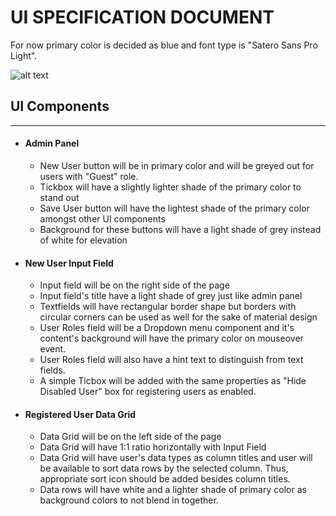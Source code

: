 # UI SPECIFICATION DOCUMENT 
 
 For now primary color is decided as blue and font type is "Satero Sans Pro Light".
 
![alt text](https://ibb.co/mGcWqKD "image Title")
 
  ## UI Components

  

  ***
  
- #### Admin Panel
 
  - New User button will be in primary color and will be greyed out for users with "Guest" role.
  - Tickbox will have a slightly lighter shade of the primary color to stand out
  - Save User button will have the lightest shade of the primary color amongst other UI components
  - Background for these buttons will have a light shade of grey instead of white for elevation
- #### New User Input Field
  - Input field will be on the right side of the page 
  -  Input field's title have a light shade of grey just like admin panel
  -  Textfields will have rectangular border shape but borders with circular corners can be used as well for the sake of material design
  -  User Roles field will be a Dropdown menu component and it's content's background will have the primary color on mouseover event.
  -  User Roles field will also have a hint text to distinguish from text fields.
  -  A simple Ticbox will be added with the same properties as "Hide Disabled User" box for registering users as enabled.
- #### Registered User Data Grid
  - Data Grid will be on the left side of the page
  - Data Grid will have 1:1 ratio horizontally with Input Field
  - Data Grid will have user's data types as column titles and user will be available to sort data rows by the selected column. Thus, appropriate sort icon should be added besides column titles.
  - Data rows will have white and a lighter shade of primary color as background colors to not blend in together. 
  
  
  



 
  
  